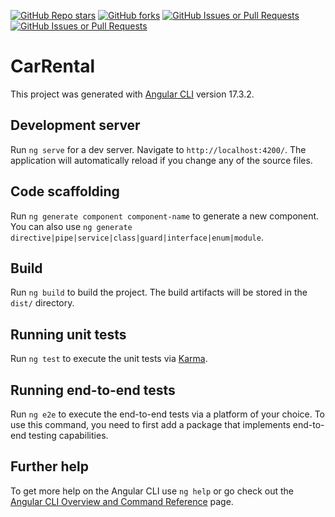 [![GitHub Repo stars](https://img.shields.io/github/stars/omerblgn/CarRentalFrontend?style=for-the-badge&color=%23dfb317)](https://github.com/omerblgn/CarRentalFrontend/stargazers)
[![GitHub forks](https://img.shields.io/github/forks/omerblgn/CarRentalFrontend?style=for-the-badge&color=%2397ca00)](https://github.com/omerblgn/CarRentalFrontend/forks)
[![GitHub Issues or Pull Requests](https://img.shields.io/github/issues/omerblgn/CarRentalFrontend?style=for-the-badge&color=%23007ec6)](https://github.com/omerblgn/CarRentalFrontend/issues)
[![GitHub Issues or Pull Requests](https://img.shields.io/github/issues-pr/omerblgn/CarRentalFrontend?style=for-the-badge&color=%23fe7d37)](https://github.com/omerblgn/CarRentalFrontend/pulls)

# CarRental

This project was generated with [Angular CLI](https://github.com/angular/angular-cli) version 17.3.2.

## Development server

Run `ng serve` for a dev server. Navigate to `http://localhost:4200/`. The application will automatically reload if you change any of the source files.

## Code scaffolding

Run `ng generate component component-name` to generate a new component. You can also use `ng generate directive|pipe|service|class|guard|interface|enum|module`.

## Build

Run `ng build` to build the project. The build artifacts will be stored in the `dist/` directory.

## Running unit tests

Run `ng test` to execute the unit tests via [Karma](https://karma-runner.github.io).

## Running end-to-end tests

Run `ng e2e` to execute the end-to-end tests via a platform of your choice. To use this command, you need to first add a package that implements end-to-end testing capabilities.

## Further help

To get more help on the Angular CLI use `ng help` or go check out the [Angular CLI Overview and Command Reference](https://angular.io/cli) page.
